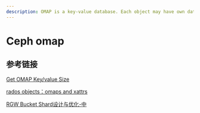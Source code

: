 ```yaml
---
description: OMAP is a key-value database. Each object may have own database
---
```


# Ceph omap

## 参考链接

[Get OMAP Key/value Size](https://ceph.io/geen-categorie/get-omap-keyvalue-size/)

[rados objects：omaps and xattrs](https://medium.com/opsops/rados-objects-omaps-and-xattrs-32e66d2b528b)

[RGW Bucket Shard设计与优化-中](https://cloud.tencent.com/developer/article/1032854)

